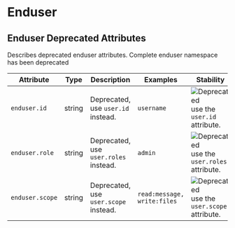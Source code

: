 
<!--- Hugo front matter used to generate the website version of this page:
--->

<!-- NOTE: THIS FILE IS AUTOGENERATED. DO NOT EDIT BY HAND. -->
<!-- see templates/registry/markdown/attribute_namespace.md.j2 -->

# Enduser



## Enduser Deprecated Attributes

Describes deprecated enduser attributes. Complete enduser namespace has been deprecated

| Attribute  | Type | Description  | Examples  | Stability |
|---|---|---|---|---|
| `enduser.id` | string | Deprecated, use `user.id` instead. | `username` | ![Deprecated](https://img.shields.io/badge/-deprecated-red)<br>use the `user.id` attribute. |
| `enduser.role` | string | Deprecated, use `user.roles` instead. | `admin` | ![Deprecated](https://img.shields.io/badge/-deprecated-red)<br>use the `user.roles` attribute. |
| `enduser.scope` | string | Deprecated, use `user.scope` instead. | `read:message, write:files` | ![Deprecated](https://img.shields.io/badge/-deprecated-red)<br>use the `user.scope` attribute. |



